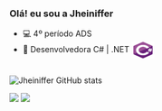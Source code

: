 ### Olá! eu sou a Jheiniffer
- 💻 4º período ADS
- 🌱 Desenvolvedora C# | .NET <img align="center" alt="Rafa-Csharp" height="30" width="40" src="https://raw.githubusercontent.com/devicons/devicon/master/icons/csharp/csharp-original.svg">
 ##

 ![Jheiniffer GitHub stats](https://github-readme-stats.vercel.app/api?username=jheinifferoliveira&show_icons=true&theme=radical)


<div>
 <a href="https://www.linkedin.com/in/jheinifferoliveira" tarfet="_blank"><img
src="https://img.shields.io/badge/LinkedIn-0077B5?style=for-the-badge&logo=linkedin&logoColor=white"
target="_blank"></a>
 <a href = "mailto:jheiniffer2013@gmail.com"><img src="https://img.shields.io/badge/-Gmail-%23333?style=for-the-badge&logo=gmail&logoColor=white" target="_blank"></a>
</div>
 
